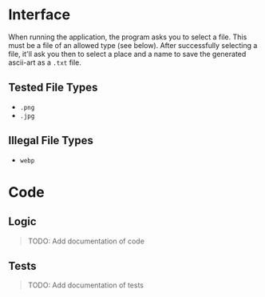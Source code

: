 # Interface

When running the application, the program asks you to select a file. This must be a file of an allowed type (see below). After successfully selecting a file, it'll ask you then to select a place and a name to save the generated ascii-art as a `.txt` file.

## Tested File Types
- `.png`
- `.jpg`

## Illegal File Types
- `webp`

# Code

## Logic
> TODO: Add documentation of code

## Tests
> TODO: Add documentation of tests
